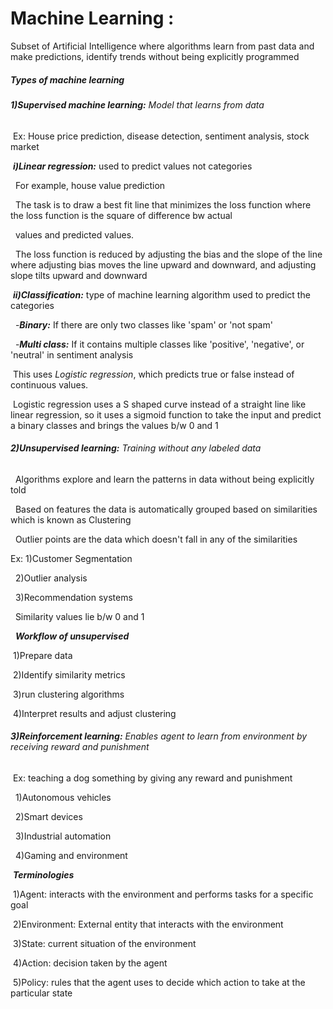 # **Machine Learning :** 

Subset of Artificial Intelligence where algorithms learn from past data and make predictions, identify trends without being explicitly programmed

##### **Types of machine learning**

###### **1)Supervised machine learning:** Model that learns from data

&nbsp;Ex: House price prediction, disease detection, sentiment analysis, stock market 

&nbsp;***i)Linear regression:*** used to predict values not categories

&nbsp;  For example, house value prediction

&nbsp;	The task is to draw a best fit line that minimizes the loss function where the loss function is the square of difference bw actual 

&nbsp;  values and predicted values.

&nbsp;  The loss function is reduced by adjusting the bias and the slope of the line where adjusting bias moves the line upward and downward, and adjusting slope tilts upward and downward



&nbsp;***ii)Classification:*** type of machine learning algorithm used to predict the categories

&nbsp; -***Binary:*** If there are only two classes like 'spam' or 'not spam'

&nbsp; -***Multi class:*** If it contains multiple classes like 'positive', 'negative', or 'neutral' in sentiment analysis

&nbsp;This uses *Logistic regression*, which predicts true or false instead of continuous values.

&nbsp;Logistic regression uses a S shaped curve instead of a straight line like linear regression, so it uses a sigmoid function to take the input and predict a binary classes and brings the values b/w 0 and 1



###### **2)Unsupervised learning:** Training without any labeled data

&nbsp; Algorithms explore and learn the patterns in data without being explicitly told

&nbsp; Based on features the data is automatically grouped based on similarities which is known as Clustering

&nbsp; Outlier points are the data which doesn't fall in any of the similarities



Ex: 1)Customer Segmentation

&nbsp;   2)Outlier analysis

&nbsp;   3)Recommendation systems

&nbsp; Similarity values lie b/w 0 and 1

&nbsp; ***Workflow of unsupervised***

&nbsp;1)Prepare data

&nbsp;2)Identify similarity metrics

&nbsp;3)run clustering algorithms

&nbsp;4)Interpret results and adjust clustering



###### **3)Reinforcement learning:** Enables agent to learn from environment by receiving reward and punishment

&nbsp;Ex: teaching a dog something by giving any reward and punishment

&nbsp; 1)Autonomous vehicles

&nbsp; 2)Smart devices

&nbsp; 3)Industrial automation

&nbsp; 4)Gaming and environment



&nbsp;***Terminologies*** 

&nbsp;1)Agent: interacts with the environment and performs tasks for a specific goal

&nbsp;2)Environment: External entity that interacts with the environment

&nbsp;3)State: current situation of the environment

&nbsp;4)Action: decision taken by the agent

&nbsp;5)Policy: rules that the agent uses to decide which action to take at the particular state

